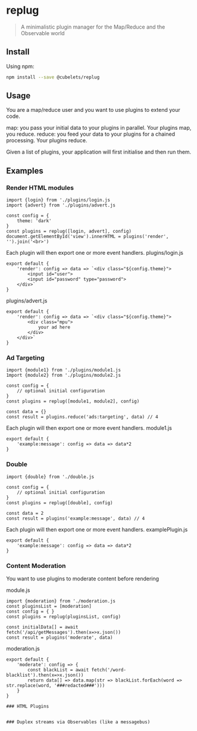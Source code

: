# replug

> A minimalistic plugin manager for the Map/Reduce and the Observable world

## Install

Using npm:

```sh
npm install --save @cubelets/replug
```

## Usage

You are a map/reduce user and you want to use plugins to extend your code.

map: you pass your initial data to your plugins in parallel. Your plugins map, you reduce.
reduce: you feed your data to your plugins for a chained processing. Your plugins reduce.

Given a list of plugins, your application will first initialise and then run them.

## Examples
### Render HTML modules

```
import {login} from './plugins/login.js
import {advert} from './plugins/advert.js

const config = {
	theme: 'dark'
}
const plugins = replug([login, advert], config)
document.getElementById('view').innerHTML = plugins('render', '').join('<br>')
```

Each plugin will then export one or more event handlers.
plugins/login.js
```
export default {
	'render': config => data => `<div class="${config.theme}">
		<input id="user">
		<input id="password" type="password">
	</div>`
}
```
plugins/advert.js
```
export default {
	'render': config => data => `<div class="${config.theme}">
		<div class="mpu">
			your ad here
		</div>
	</div>`
}
```


### Ad Targeting

```
import {module1} from './plugins/module1.js
1mport {module2} from './plugins/module2.js

const config = {
	// optional initial configuration
}
const plugins = replug([module1, module2], config)

const data = {}
const result = plugins.reduce('ads:targeting', data) // 4
```

Each plugin will then export one or more event handlers.
module1.js
```
export default {
	'example:message': config => data => data*2
}
```


### Double

```
import {double} from './double.js

const config = {
	// optional initial configuration
}
const plugins = replug([double], config)

const data = 2
const result = plugins('example:message', data) // 4
```

Each plugin will then export one or more event handlers.
examplePlugin.js
```
export default {
	'example:message': config => data => data*2
}
```

### Content Moderation
You want to use plugins to moderate content before rendering

module.js
```
import {moderation} from './moderation.js
const pluginsList = [moderation]
const config = { }
const plugins = replug(pluginsList, config)

const initialData[] = await fetch('/api/getMessages').then(x=>x.json())
const result = plugins('moderate', data)
```

moderation.js
```
export default {
	'moderate': config => {
		const blackList = await fetch('/word-blacklist').then(x=>x.json())
		return data[] => data.map(str => blackList.forEach(word => str.replace(word, '###redacted###')))
	}
}

### HTML Plugins


### Duplex streams via Observables (like a messagebus)

